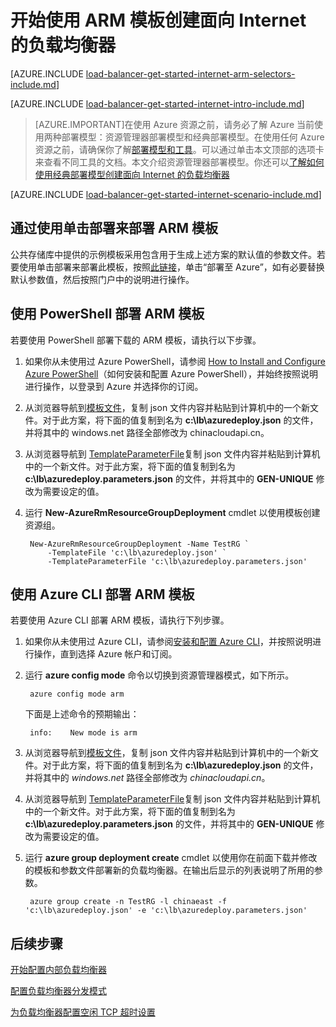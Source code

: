 <properties 
   pageTitle="使用模板在 Resource Manager 中创建面向 Internet 的负载均衡器 | Azure"
   description="了解如何使用 ARM 模板在 Resource Manager 中创建面向 Internet 的负载均衡器"
   services="load-balancer"
   documentationCenter="na"
   authors="joaoma"
   manager="carmonm"
   editor=""
   tags="azure-resource-manager"
/>
<tags  
   ms.service="load-balancer"
   ms.date="02/09/2016"
   wacn.date="08/29/2016" />

# 开始使用 ARM 模板创建面向 Internet 的负载均衡器

[AZURE.INCLUDE [load-balancer-get-started-internet-arm-selectors-include.md](../../includes/load-balancer-get-started-internet-arm-selectors-include.md)]

[AZURE.INCLUDE [load-balancer-get-started-internet-intro-include.md](../../includes/load-balancer-get-started-internet-intro-include.md)]

>[AZURE.IMPORTANT]在使用 Azure 资源之前，请务必了解 Azure 当前使用两种部署模型：资源管理器部署模型和经典部署模型。在使用任何 Azure 资源之前，请确保你了解[部署模型和工具](/documentation/articles/azure-classic-rm/)。可以通过单击本文顶部的选项卡来查看不同工具的文档。本文介绍资源管理器部署模型。你还可以[了解如何使用经典部署模型创建面向 Internet 的负载均衡器](/documentation/articles/load-balancer-get-started-internet-classic-portal/)


[AZURE.INCLUDE [load-balancer-get-started-internet-scenario-include.md](../../includes/load-balancer-get-started-internet-scenario-include.md)]

## 通过使用单击部署来部署 ARM 模板

公共存储库中提供的示例模板采用包含用于生成上述方案的默认值的参数文件。若要使用单击部署来部署此模板，按照[此链接](http://go.microsoft.com/fwlink/?LinkId=544801)，单击“部署至 Azure”，如有必要替换默认参数值，然后按照门户中的说明进行操作。

## 使用 PowerShell 部署 ARM 模板

若要使用 PowerShell 部署下载的 ARM 模板，请执行以下步骤。

1. 如果你从未使用过 Azure PowerShell，请参阅 [How to Install and Configure Azure PowerShell](/documentation/articles/powershell-install-configure/)（如何安装和配置 Azure PowerShell），并始终按照说明进行操作，以登录到 Azure 并选择你的订阅。

3. 从浏览器导航到[模板文件](https://raw.githubusercontent.com/azure/azure-quickstart-templates/master/201-2-vms-loadbalancer-lbrules/azuredeploy.json)，复制 json 文件内容并粘贴到计算机中的一个新文件。对于此方案，将下面的值复制到名为 **c:\\lb\\azuredeploy.json** 的文件，并将其中的 windows.net 路径全部修改为 chinacloudapi.cn。

4. 从浏览器导航到
 [TemplateParameterFile](https://raw.githubusercontent.com/azure/azure-quickstart-templates/master/201-2-vms-loadbalancer-lbrules/azuredeploy.parameters.json)复制 json 文件内容并粘贴到计算机中的一个新文件。对于此方案，将下面的值复制到名为 **c:\\lb\\azuredeploy.parameters.json** 的文件，并将其中的 **GEN-UNIQUE** 修改为需要设定的值。

5. 运行 **New-AzureRmResourceGroupDeployment** cmdlet 以使用模板创建资源组。

		New-AzureRmResourceGroupDeployment -Name TestRG `
		    -TemplateFile 'c:\lb\azuredeploy.json' `
		    -TemplateParameterFile 'c:\lb\azuredeploy.parameters.json'

## 使用 Azure CLI 部署 ARM 模板

若要使用 Azure CLI 部署 ARM 模板，请执行下列步骤。

1. 如果你从未使用过 Azure CLI，请参阅[安装和配置 Azure CLI](/documentation/articles/xplat-cli-install/)，并按照说明进行操作，直到选择 Azure 帐户和订阅。
2. 运行 **azure config mode** 命令以切换到资源管理器模式，如下所示。

		azure config mode arm

	下面是上述命令的预期输出：

		info:    New mode is arm

3. 从浏览器导航到[模板文件](https://raw.githubusercontent.com/azure/azure-quickstart-templates/master/201-2-vms-loadbalancer-lbrules/azuredeploy.json)，复制 json 文件内容并粘贴到计算机中的一个新文件。对于此方案，将下面的值复制到名为 **c:\\lb\\azuredeploy.json** 的文件，并将其中的 *windows.net* 路径全部修改为 *chinacloudapi.cn*。

4. 从浏览器导航到
 [TemplateParameterFile](https://raw.githubusercontent.com/azure/azure-quickstart-templates/master/201-2-vms-loadbalancer-lbrules/azuredeploy.parameters.json)复制 json 文件内容并粘贴到计算机中的一个新文件。对于此方案，将下面的值复制到名为 **c:\\lb\\azuredeploy.parameters.json** 的文件，并将其中的 **GEN-UNIQUE** 修改为需要设定的值。

4. 运行 **azure group deployment create** cmdlet 以使用你在前面下载并修改的模板和参数文件部署新的负载均衡器。在输出后显示的列表说明了所用的参数。

		azure group create -n TestRG -l chinaeast -f 'c:\lb\azuredeploy.json' -e 'c:\lb\azuredeploy.parameters.json'

## 后续步骤

[开始配置内部负载均衡器](/documentation/articles/load-balancer-get-started-ilb-arm-ps/)

[配置负载均衡器分发模式](/documentation/articles/load-balancer-distribution-mode/)

[为负载均衡器配置空闲 TCP 超时设置](/documentation/articles/load-balancer-tcp-idle-timeout/)

<!---HONumber=Mooncake_0822_2016-->
